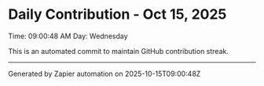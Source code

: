 # Daily Contribution - Oct 15, 2025

Time: 09:00:48 AM
Day: Wednesday

This is an automated commit to maintain GitHub contribution streak.

---
Generated by Zapier automation on 2025-10-15T09:00:48Z
